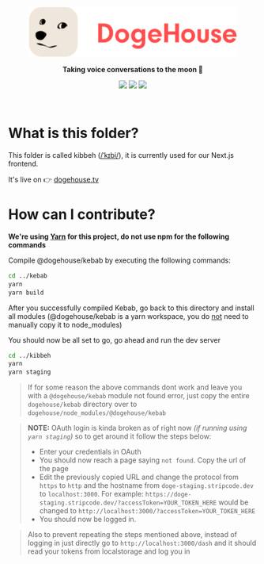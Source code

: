 <p align="center">
    <img height=100 src="https://raw.githubusercontent.com/benawad/dogehouse/staging/.redesign-assets/dogehouse_logo.svg"/>
</p>

<p align="center">
    <strong>Taking voice conversations to the moon 🚀</strong>
</p>

<p align="center">
    <img src="https://img.shields.io/github/contributors/benawad/dogehouse"/>
    <img src="https://img.shields.io/discord/810571477316403233?label=discord"/>
    <img src="https://img.shields.io/github/v/release/benawad/dogehouse"/>
</p>
<br/>


# What is this folder?

This folder is called kibbeh ([/ˈkɪbi/](https://en.wikipedia.org/wiki/Kibbeh)), it is currently used for our Next.js frontend.

It's live on 👉 [dogehouse.tv](https://dogehouse.tv)

# How can I contribute?

**We're using [Yarn](https://yarnpkg.com/) for this project, do not use npm for the following commands**

Compile @dogehouse/kebab by executing the following commands:

```bash
cd ../kebab
yarn
yarn build
```

After you successfully compiled Kebab, go back to this directory and install all modules (@dogehouse/kebab is a yarn workspace, you do <u>not</u> need to manually copy it to node_modules)

You should now be all set to go, go ahead and run the dev server

```bash
cd ../kibbeh
yarn
yarn staging
```

> If for some reason the above commands dont work and leave you with a `@dogehouse/kebab` module not found error, just copy the entire `dogehouse/kebab` directory over to `dogehouse/node_modules/@dogehouse/kebab`

> **NOTE:** OAuth login is kinda broken as of right now *(if running using `yarn staging`)* so to get around it follow the steps below:
> - Enter your credentials in OAuth
> - You should now reach a page saying `not found`. Copy the url of the page
> - Edit the previously copied URL and change the protocol from `https` to `http` and the hostname from `doge-staging.stripcode.dev` to `localhost:3000`. For example: `https://doge-staging.stripcode.dev/?accessToken=YOUR_TOKEN_HERE` would be changed to  `http://localhost:3000/?accessToken=YOUR_TOKEN_HERE`
> - You should now be logged in.  

> Also to prevent repeating the steps mentioned above, instead of logging in just directly go to `http://localhost:3000/dash` and it should read your tokens from localstorage and log you in
